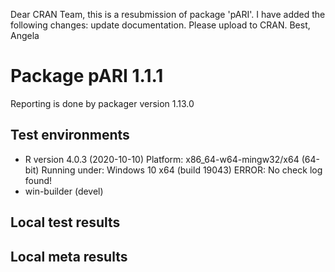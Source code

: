 Dear CRAN Team,
this is a resubmission of package 'pARI'. I have added the following changes: update documentation.
Please upload to CRAN.
Best, Angela

# Package pARI 1.1.1

Reporting is done by packager version 1.13.0


## Test environments
- R version 4.0.3 (2020-10-10)
   Platform: x86_64-w64-mingw32/x64 (64-bit)
   Running under: Windows 10 x64 (build 19043)
   ERROR: No check log found!
- win-builder (devel)

## Local test results

## Local meta results
